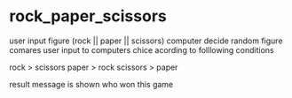 # rock_paper_scissors

user input figure (rock || paper || scissors)
computer decide random figure
comares user input to computers chice
acording to folllowing conditions

rock > scissors
paper > rock
scissors > paper

result message is shown who won this game
